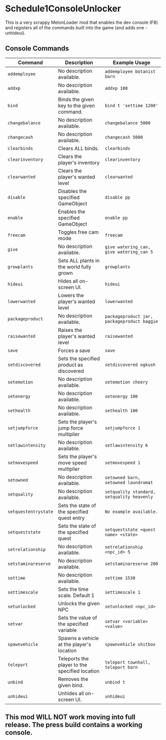# Schedule1ConsoleUnlocker
This is a very scrappy MelonLoader mod that enables the dev console (F8) and registers all of the commands built into the game (and adds one - unhideui).

## **Console Commands**

| **Command** | **Description** | **Example Usage** |
|------------|----------------|------------------|
| `addemployee` | No description available. | `addemployee botanist barn` |
| `addxp` | No description available. | `addxp 100` |
| `bind` | Binds the given key to the given command. | `bind t 'settime 1200'` |
| `changebalance` | No description available. | `changebalance 5000` |
| `changecash` | No description available. | `changecash 5000` |
| `clearbinds` | Clears ALL binds. | `clearbinds` |
| `clearinventory` | Clears the player's inventory | `clearinventory` |
| `clearwanted` | Clears the player's wanted level | `clearwanted` |
| `disable` | Disables the specified GameObject | `disable pp` |
| `enable` | Enables the specified GameObject | `enable pp` |
| `freecam` | Toggles free cam mode | `freecam` |
| `give` | No description available. | `give watering_can, give watering_can 5` |
| `growplants` | Sets ALL plants in the world fully grown | `growplants` |
| `hideui` | Hides all on-screen UI. | `hideui` |
| `lowerwanted` | Lowers the player's wanted level | `lowerwanted` |
| `packageproduct` | No description available. | `packageproduct jar, packageproduct baggie` |
| `raisewanted` | Raises the player's wanted level | `raisewanted` |
| `save` | Forces a save | `save` |
| `setdiscovered` | Sets the specified product as discovered | `setdiscovered ogkush` |
| `setemotion` | No description available. | `setemotion cheery` |
| `setenergy` | No description available. | `setenergy 100` |
| `sethealth` | No description available. | `sethealth 100` |
| `setjumpforce` | Sets the player's jump force multiplier | `setjumpforce 1` |
| `setlawintensity` | No description available. | `setlawintensity 6` |
| `setmovespeed` | Sets the player's move speed multiplier | `setmovespeed 1` |
| `setowned` | No description available. | `setowned barn, setowned laundromat` |
| `setquality` | No description available. | `setquality standard, setquality heavenly` |
| `setquestentrystate` | Sets the state of the specified quest entry | `No example available.` |
| `setqueststate` | Sets the state of the specified quest | `setqueststate <quest name> <state>` |
| `setrelationship` | No description available. | `setrelationship <npc_id> 5` |
| `setstaminareserve` | No description available. | `setstaminareserve 200` |
| `settime` | No description available. | `settime 1530` |
| `settimescale` | Sets the time scale. Default 1 | `settimescale 1` |
| `setunlocked` | Unlocks the given NPC | `setunlocked <npc_id>` |
| `setvar` | Sets the value of the specified variable | `setvar <variable> <value>` |
| `spawnvehicle` | Spawns a vehicle at the player's location | `spawnvehicle shitbox` |
| `teleport` | Teleports the player to the specified location | `teleport townhall, teleport barn` |
| `unbind` | Removes the given bind. | `unbind t` |
| `unhideui` | Unhides all on-screen UI. | `unhideui` |

## This mod WILL NOT work moving into full release. The press build contains a working console.

